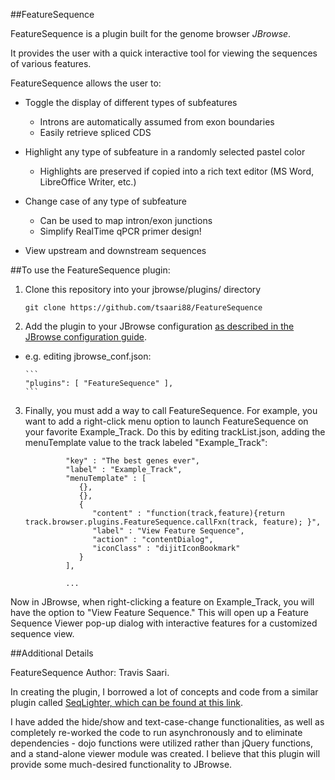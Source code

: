 ##FeatureSequence

FeatureSequence is a plugin built for the genome browser _JBrowse_.

It provides the user with a quick interactive tool for viewing the sequences of various features.

FeatureSequence allows the user to:

* Toggle the display of different types of subfeatures
  * Introns are automatically assumed from exon boundaries
  * Easily retrieve spliced CDS

* Highlight any type of subfeature in a randomly selected pastel color
  * Highlights are preserved if copied into a rich text editor (MS Word, LibreOffice Writer, etc.)

* Change case of any type of subfeature
  * Can be used to map intron/exon junctions
  * Simplify RealTime qPCR primer design!

* View upstream and downstream sequences


##To use the FeatureSequence plugin:

1. Clone this repository into your jbrowse/plugins/ directory

    ```
    git clone https://github.com/tsaari88/FeatureSequence
    ```

2. Add the plugin to your JBrowse configuration [as described in the JBrowse configuration guide](http://gmod.org/wiki/JBrowse_Configuration_Guide#Using_Plugins).

  * e.g. editing jbrowse_conf.json:    

        ```
        "plugins": [ "FeatureSequence" ],
        ```

3. Finally, you must add a way to call FeatureSequence.
For example, you want to add a right-click menu option to launch FeatureSequence on your favorite Example_Track.
Do this by editing trackList.json, adding the menuTemplate value to the track labeled "Example_Track":

    ```
             "key" : "The best genes ever",
             "label" : "Example_Track",
             "menuTemplate" : [
                {},
                {},
                {
                   "content" : "function(track,feature){return track.browser.plugins.FeatureSequence.callFxn(track, feature); }",
                   "label" : "View Feature Sequence",
                   "action" : "contentDialog",
                   "iconClass" : "dijitIconBookmark"
                }
             ],

             ...
    ```

Now in JBrowse, when right-clicking a feature on Example_Track, you will have the option to "View Feature Sequence."
This will open up a Feature Sequence Viewer pop-up dialog with interactive features for a customized sequence view.

##Additional Details

FeatureSequence Author: Travis Saari.

In creating the plugin, I borrowed a lot of concepts and code from a similar plugin called [SeqLighter, which can be found at this link](https://github.com/Arabidopsis-Information-Portal/SeqLighter).

I have added the hide/show and text-case-change functionalities, as well as completely re-worked the code to run asynchronously and to eliminate dependencies - dojo functions were utilized rather than jQuery functions, and a stand-alone viewer module was created. I believe that this plugin will provide some much-desired functionality to JBrowse.
